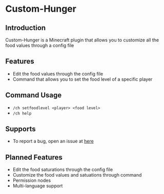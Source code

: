 # Custom-Hunger

## Introduction
Custom-Hunger is a Minecraft plugin that allows you to customize all the food values through a config file

## Features
- Edit the food values through the config file
- Command that allows you to set the food level of a specific player

## Command Usage
- `/ch setfoodlevel <player> <food level>`
- `/ch help`

## Supports
- To report a bug, open an issue at <a href="https://github.com/RMSCA/Custom-Hunger/issues">here</a>

## Planned Features
- Edit the food saturations through the config file
- Customize the food values and satuations through command
- Permission nodes
- Multi-language support
